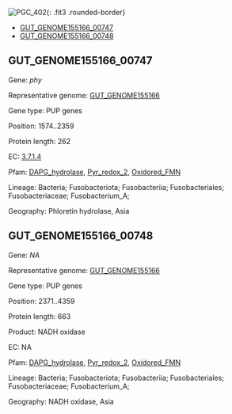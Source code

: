 ![PGC_402](../static/images/Clusters_figure/PGC_402.jpg){: .fit3 .rounded-border}

<ul id="myTab" class="nav nav-tabs">
  <li class="active">
        <a href="#tab1" data-toggle="tab">GUT_GENOME155166_00747</a>
  </li>
<li><a href="#tab2" data-toggle="tab">GUT_GENOME155166_00748</a></li>
</ul>

<div id="myTabContent" class="tab-content">
  <div class="tab-pane fade in active" id="tab1">

<h2 id="GUT_GENOME155166_00747">GUT_GENOME155166_00747</h2>
<p>Gene: <em>phy</em>
<p>Representative genome: <a href="https://www.ebi.ac.uk/metagenomics/genomes/MGYG-HGUT-02615">GUT_GENOME155166</a></p>
<p>Gene type: PUP genes</p>
<p>Position: 1574..2359</p>
<p>Protein length: 262</p>
<p>EC: <a href="https://www.brenda-enzymes.org/enzyme.php?ecno=3.7.1.4">3.7.1.4</a></p>
<p>Pfam: <a href="http://pfam.xfam.org/family/DAPG_hydrolase">DAPG_hydrolase</a>, <a href="http://pfam.xfam.org/family/Pyr_redox_2">Pyr_redox_2</a>, <a href="http://pfam.xfam.org/family/Oxidored_FMN">Oxidored_FMN</a></p>
<p>Lineage: Bacteria; Fusobacteriota; Fusobacteriia; Fusobacteriales; Fusobacteriaceae; Fusobacterium_A; </p>
<p>Geography: Phloretin hydrolase, Asia</p>
  </div>

  <div class="tab-pane fade" id="tab2">

<h2 id="GUT_GENOME155166_00748">GUT_GENOME155166_00748</h2>
<p>Gene: <em>NA</em></p>
<p>Representative genome: <a href="https://www.ebi.ac.uk/metagenomics/genomes/MGYG-HGUT-02615">GUT_GENOME155166</a></p>
<p>Gene type: PUP genes</p>
<p>Position: 2371..4359</p>
<p>Protein length: 663</p>
<p>Product: NADH oxidase</p>
<p>EC: NA</p>
<p>Pfam: <a href="http://pfam.xfam.org/family/DAPG_hydrolase">DAPG_hydrolase</a>, <a href="http://pfam.xfam.org/family/Pyr_redox_2">Pyr_redox_2</a>, <a href="http://pfam.xfam.org/family/Oxidored_FMN">Oxidored_FMN</a></p>
<p>Lineage: Bacteria; Fusobacteriota; Fusobacteriia; Fusobacteriales; Fusobacteriaceae; Fusobacterium_A; </p>
<p>Geography: NADH oxidase, Asia</p>

  </div>
</div>
